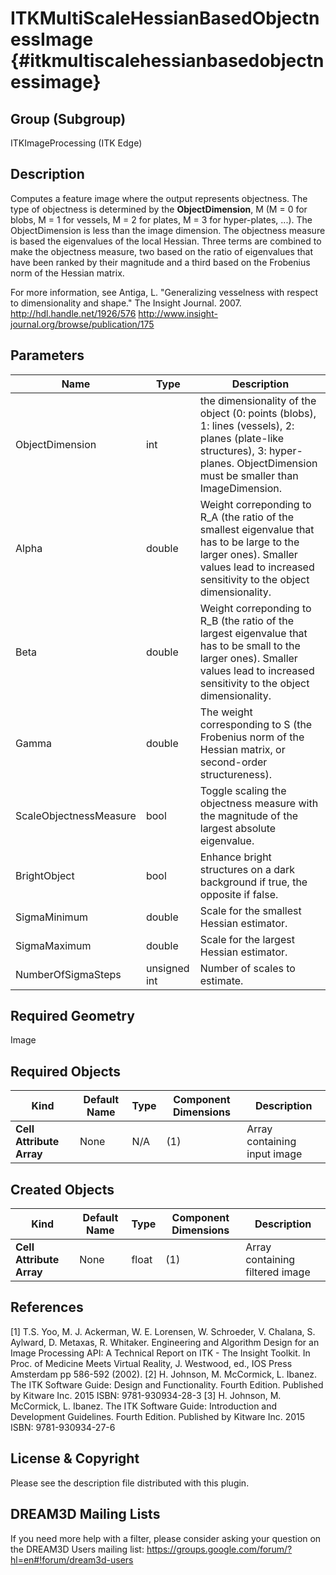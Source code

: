 ITKMultiScaleHessianBasedObjectnessImage {#itkmultiscalehessianbasedobjectnessimage}
=========================

## Group (Subgroup) ##
ITKImageProcessing (ITK Edge)

## Description ##
Computes a feature image where the output represents
objectness. The type of objectness is determined by the **ObjectDimension**, M
(M = 0 for blobs, M = 1 for vessels, M = 2 for plates, M = 3 for hyper-plates,
...). The ObjectDimension is less than the image dimension. The objectness
measure is based the eigenvalues of the local Hessian. Three terms are
combined to make the objectness measure, two based on the ratio of eigenvalues
that have been ranked by their magnitude and a third based on the Frobenius
norm of the Hessian matrix.

For more information, see Antiga, L. "Generalizing vesselness with respect to
dimensionality and shape." The Insight Journal. 2007.
http://hdl.handle.net/1926/576
http://www.insight-journal.org/browse/publication/175

## Parameters ##
| Name | Type | Description |
|------|------|------|
| ObjectDimension | int| the dimensionality of the object (0: points (blobs), 1: lines (vessels), 2: planes (plate-like structures), 3: hyper-planes. ObjectDimension must be smaller than ImageDimension. |
| Alpha | double| Weight correponding to R_A (the ratio of the smallest eigenvalue that has to be large to the larger ones). Smaller values lead to increased sensitivity to the object dimensionality. |
| Beta | double| Weight correponding to R_B (the ratio of the largest eigenvalue that has to be small to the larger ones). Smaller values lead to increased sensitivity to the object dimensionality. |
| Gamma | double| The weight corresponding to S (the Frobenius norm of the Hessian matrix, or second-order structureness). |
| ScaleObjectnessMeasure | bool| Toggle scaling the objectness measure with the magnitude of the largest absolute eigenvalue. |
| BrightObject | bool| Enhance bright structures on a dark background if true, the opposite if false. |
| SigmaMinimum | double| Scale for the smallest Hessian estimator. |
| SigmaMaximum | double| Scale for the largest Hessian estimator. |
| NumberOfSigmaSteps | unsigned int| Number of scales to estimate. |

## Required Geometry ##
Image

## Required Objects ##
| Kind | Default Name | Type | Component Dimensions | Description |
|------|--------------|-------------|---------|-----|
| **Cell Attribute Array** | None | N/A | (1)  | Array containing input image

## Created Objects ##
| Kind | Default Name | Type | Component Dimensions | Description |
|------|--------------|-------------|---------|-----|
| **Cell Attribute Array** | None | float | (1)  | Array containing filtered image

## References ##
[1] T.S. Yoo, M. J. Ackerman, W. E. Lorensen, W. Schroeder, V. Chalana, S. Aylward, D. Metaxas, R. Whitaker. Engineering and Algorithm Design for an Image Processing API: A Technical Report on ITK - The Insight Toolkit. In Proc. of Medicine Meets Virtual Reality, J. Westwood, ed., IOS Press Amsterdam pp 586-592 (2002).
[2] H. Johnson, M. McCormick, L. Ibanez. The ITK Software Guide: Design and Functionality. Fourth Edition. Published by Kitware Inc. 2015 ISBN: 9781-930934-28-3
[3] H. Johnson, M. McCormick, L. Ibanez. The ITK Software Guide: Introduction and Development Guidelines. Fourth Edition. Published by Kitware Inc. 2015 ISBN: 9781-930934-27-6

## License & Copyright ##

Please see the description file distributed with this plugin.

## DREAM3D Mailing Lists ##

If you need more help with a filter, please consider asking your question on the DREAM3D Users mailing list:
https://groups.google.com/forum/?hl=en#!forum/dream3d-users
